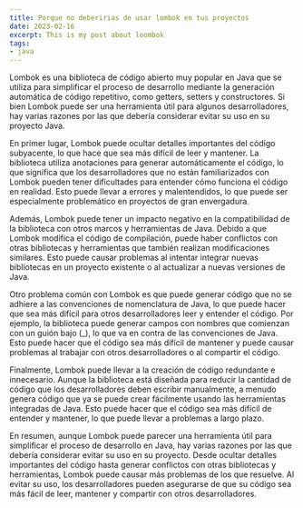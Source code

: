 ```yaml
---
title: Porque no deberirias de usar lombok en tus proyectos
date: 2023-02-16
excerpt: This is my post about loombok
tags: 
- java
---
```


Lombok es una biblioteca de código abierto muy popular en Java que se utiliza para simplificar el proceso de desarrollo mediante la generación automática de código repetitivo, como getters, setters y constructores. Si bien Lombok puede ser una herramienta útil para algunos desarrolladores, hay varias razones por las que debería considerar evitar su uso en su proyecto Java.

En primer lugar, Lombok puede ocultar detalles importantes del código subyacente, lo que hace que sea más difícil de leer y mantener. La biblioteca utiliza anotaciones para generar automáticamente el código, lo que significa que los desarrolladores que no están familiarizados con Lombok pueden tener dificultades para entender cómo funciona el código en realidad. Esto puede llevar a errores y malentendidos, lo que puede ser especialmente problemático en proyectos de gran envergadura.

Además, Lombok puede tener un impacto negativo en la compatibilidad de la biblioteca con otros marcos y herramientas de Java. Debido a que Lombok modifica el código de compilación, puede haber conflictos con otras bibliotecas y herramientas que también realizan modificaciones similares. Esto puede causar problemas al intentar integrar nuevas bibliotecas en un proyecto existente o al actualizar a nuevas versiones de Java.

Otro problema común con Lombok es que puede generar código que no se adhiere a las convenciones de nomenclatura de Java, lo que puede hacer que sea más difícil para otros desarrolladores leer y entender el código. Por ejemplo, la biblioteca puede generar campos con nombres que comienzan con un guión bajo (_), lo que va en contra de las convenciones de Java. Esto puede hacer que el código sea más difícil de mantener y puede causar problemas al trabajar con otros desarrolladores o al compartir el código.

Finalmente, Lombok puede llevar a la creación de código redundante e innecesario. Aunque la biblioteca está diseñada para reducir la cantidad de código que los desarrolladores deben escribir manualmente, a menudo genera código que ya se puede crear fácilmente usando las herramientas integradas de Java. Esto puede hacer que el código sea más difícil de entender y mantener, lo que puede llevar a problemas a largo plazo.

En resumen, aunque Lombok puede parecer una herramienta útil para simplificar el proceso de desarrollo en Java, hay varias razones por las que debería considerar evitar su uso en su proyecto. Desde ocultar detalles importantes del código hasta generar conflictos con otras bibliotecas y herramientas, Lombok puede causar más problemas de los que resuelve. Al evitar su uso, los desarrolladores pueden asegurarse de que su código sea más fácil de leer, mantener y compartir con otros desarrolladores.
